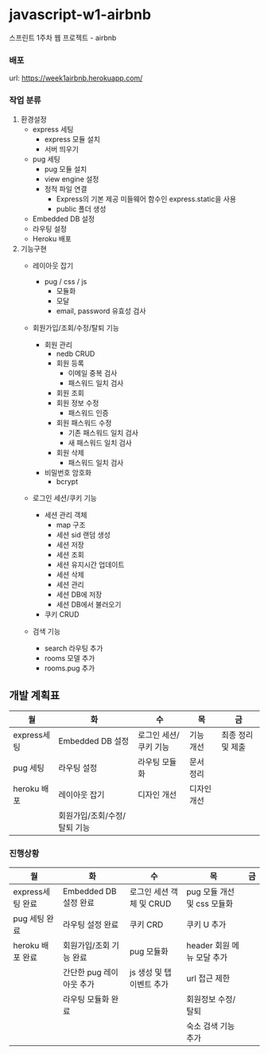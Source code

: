 # javascript-w1-airbnb
스프린트 1주차 웹 프로젝트 - airbnb

### 배포
url: https://week1airbnb.herokuapp.com/

### 작업 분류
1. 환경설정
    - express 세팅
        - express 모듈 설치
        - 서버 띄우기
    - pug 세팅
        - pug 모듈 설치
        - view engine 설정
        - 정적 파일 연결
            - Express의 기본 제공 미들웨어 함수인 express.static을 사용
            - public 폴더 생성 
    - Embedded DB 설정
    - 라우팅 설정
    - Heroku 배포
2. 기능구현
    - 레이아웃 잡기
        - pug / css / js
            - 모듈화
            - 모달
            - email, password 유효성 검사
        
    - 회원가입/조회/수정/탈퇴 기능
        - 회원 관리
            - nedb CRUD
            - 회원 등록
                - 이메일 중복 검사
                - 패스워드 일치 검사
            - 회원 조회
            - 회원 정보 수정
                - 패스워드 인증
            - 회원 패스워드 수정
                - 기존 패스워드 일치 검사
                - 새 패스워드 일치 검사
            - 회원 삭제
                - 패스워드 일치 검사
        - 비밀번호 암호화
            - bcrypt

    - 로그인 세션/쿠키 기능
        - 세션 관리 객체
            - map 구조
            - 세션 sid 랜덤 생성
            - 세션 저장
            - 세션 조회
            - 세션 유지시간 업데이트
            - 세션 삭제
            - 세션 관리
            - 세션 DB에 저장
            - 세션 DB에서 불러오기
        - 쿠키 CRUD
    - 검색 기능
        - search 라우팅 추가
        - rooms 모델 추가
        - rooms.pug 추가


## 개발 계획표
|월|화|수|목|금|
|---|---|---|---|---|
|express세팅 |Embedded DB 설정|로그인 세션/쿠키 기능|기능 개선|최종 정리 및 제출|
|pug 세팅 |라우팅 설정|라우팅 모듈화|문서 정리||
|heroku 배포 |레이아웃 잡기|디자인 개선|디자인 개선||
||회원가입/조회/수정/탈퇴 기능||||


### 진행상황
|월|화|수|목|금|
|---|---|---|---|---|
|express세팅 완료|Embedded DB 설정 완료|로그인 세션 객체 및 CRUD|pug 모듈 개선 및 css 모듈화||
|pug 세팅 완료|라우팅 설정 완료|쿠키 CRD|쿠키 U 추가||
|heroku 배포 완료|회원가입/조회 기능 완료|pug 모듈화|header 회원 메뉴 모달 추가||
||간단한 pug 레이아웃 추가 |js 생성 및 탭 이벤트 추가|url 접근 제한||
||라우팅 모듈화 완료||회원정보 수정/탈퇴||
||||숙소 검색 기능 추가||

